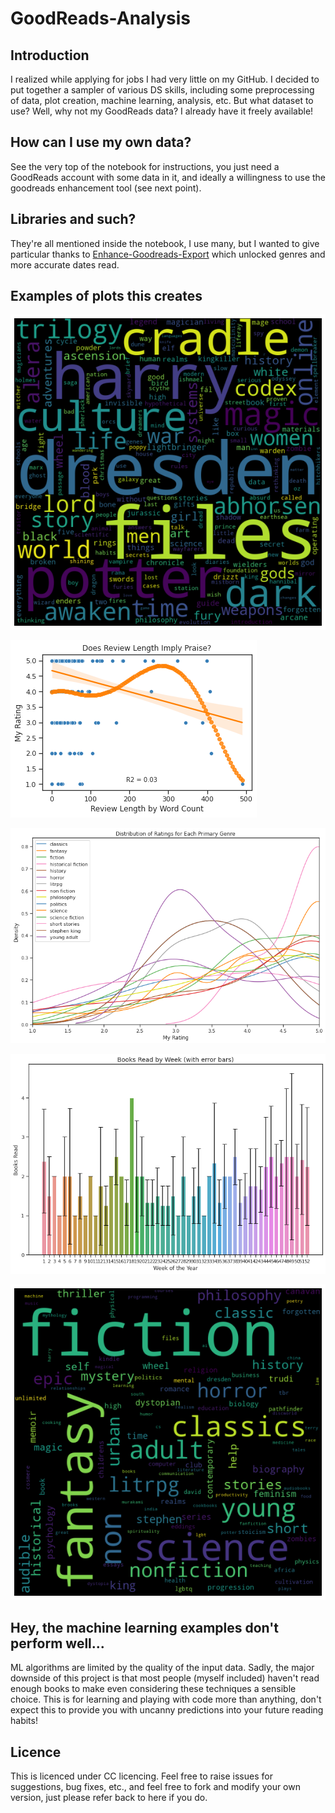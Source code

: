 # GoodReads-Analysis

## Introduction

I realized while applying for jobs I had very little on my GitHub. I decided to put together a sampler of various DS skills, including some preprocessing of data, plot creation, machine learning, analysis, etc. But what dataset to use? Well, why not my GoodReads data? I already have it freely available! 

## How can I use my own data?

See the very top of the notebook for instructions, you just need a GoodReads account with some data in it, and ideally a willingness to use the goodreads enhancement tool (see next point).

## Libraries and such?

They're all mentioned inside the notebook, I use many, but I wanted to give particular thanks to [Enhance-Goodreads-Export](https://github.com/PaulKlinger/Enhance-GoodReads-Export) which unlocked genres and more accurate dates read.

## Examples of plots this creates

![Book Titles Word Cloud](img/book-titles-word-cloud.png)

![Review Length vs Rating](img/review-length-vs-rating.png)

![Genre Rating](img/genre-ratings.png)

![Reading by Week](img/reading-by-week.png)

![Genre Word Cloud](img/genre-word-cloud.png)

## Hey, the machine learning examples don't perform well...

ML algorithms are limited by the quality of the input data. Sadly, the major downside of this project is that most people (myself included) haven't read enough books to make even considering these techniques a sensible choice. This is for learning and playing with code more than anything, don't expect this to provide you with uncanny predictions into your future reading habits!

## Licence

This is licenced under CC licencing. Feel free to raise issues for suggestions, bug fixes, etc., and feel free to fork and modify your own version, just please refer back to here if you do.
